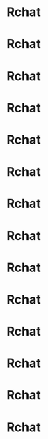 # Rchat
# Rchat
# Rchat
# Rchat
# Rchat
# Rchat
# Rchat
# Rchat
# Rchat
# Rchat
# Rchat
# Rchat
# Rchat
# Rchat
